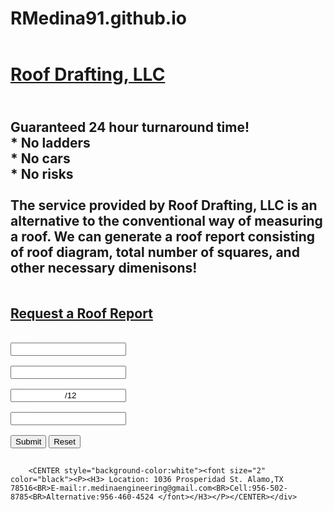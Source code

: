 # RMedina91.github.io
<!DOCTYPE html> 
<HTML>
<HEADER>
		<TITLE> Roof Drafting LLC </TITLE>
</HEADER>

<head>
<meta name="viewport" content="width=device-width, initial-scale=1">
<style>


body, html {
  height: 100%;
  margin: 0;
  font-family: Arial, Helvetica, sans-serif;
}

{
  box-sizing: border-box;
}

.bg-image {
  
  height: 100%; 

  background-position: center;
  background-repeat: no-repeat;
  background-size: cover;
}


.img1 { background-image: url("3D Angle Porch.PNG"); }
.img2 { background-image: url("Roof Decking.PNG"); }
.img3 { background-image: url("Roof Sketch Example.PNG"); }

.bg-text {
  background-color: rgb(0,0,0); /* Fallback color */
  background-color: rgba(0,0,0, 0.8); /* Black w/opacity/see-through */
  color: white;
  font-weight: bold;
  font-size: 10px;
  border: 10px solid #f1f1f1;
  position: fixed; /* Stay fixed */
  top: 50%;
  left:50%;
  transform: translate(-50%, -50%);
  z-index: 2;
  width: 600px;
  padding: 40px;

  text-align: center;
}

 
</style>
</head>


<body>

<div class="bg-image img1"></div>
<div class="bg-image img2"></div>
<div class="bg-image img3"></div>

<div class="bg-text">
</body>

<h1><b><u>
Roof Drafting, LLC
</u></b></h1><h2><br>Guaranteed 24 hour turnaround time!
<br> * No ladders 
<br> * No cars 
<br> * No risks
<br></br> The service provided by Roof Drafting, LLC is an alternative to the conventional way of measuring a roof. We can generate a roof report consisting of roof diagram, total number of squares, and other necessary dimenisons!</h2>


<head>
<style>
p {
  border: 1px solid white;
}
</head>
</style>
<body>
<p><h2><u>
Request a Roof Report
</u></h2>

<font size="2" color="white">
<form action="/request_page.php">
  Name:<br>
  <input type="text" style="text-align: center" Name="" value="" required>
  <br>
  Address:<br>
  <input type="text" style="text-align: center" Address="" value="" required>
  <br>
 Pitch:<br>
  <input type="text" Pitch="" style="text-align: center" value="  /12" required>
  <br> 
Email:<br>
  <input type="email" style="text-align: center" name="email">
  <br><br>
  <input type="submit" value="Submit">
  <input type="reset"></p>
</body>
</form>
</font>


		<CENTER style="background-color:white"><font size="2" color="black"><P><H3> Location: 1036 Prosperidad St. Alamo,TX 78516<BR>E-mail:r.medinaengineering@gmail.com<BR>Cell:956-502-8785<BR>Alternative:956-460-4524 </font></H3></P></CENTER></div>


</HTML>
